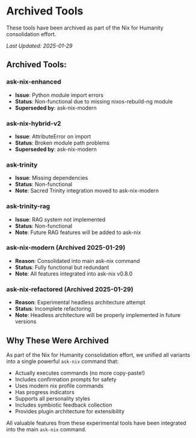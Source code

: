 # Archived Tools

These tools have been archived as part of the Nix for Humanity consolidation effort.

*Last Updated: 2025-01-29*

## Archived Tools:

### ask-nix-enhanced
- **Issue**: Python module import errors
- **Status**: Non-functional due to missing nixos-rebuild-ng module
- **Superseded by**: ask-nix-modern

### ask-nix-hybrid-v2
- **Issue**: AttributeError on import
- **Status**: Broken module path problems
- **Superseded by**: ask-nix-modern

### ask-trinity
- **Issue**: Missing dependencies
- **Status**: Non-functional
- **Note**: Sacred Trinity integration moved to ask-nix-modern

### ask-trinity-rag
- **Issue**: RAG system not implemented
- **Status**: Non-functional
- **Note**: Future RAG features will be added to ask-nix

### ask-nix-modern (Archived 2025-01-29)
- **Reason**: Consolidated into main ask-nix command
- **Status**: Fully functional but redundant
- **Note**: All features integrated into ask-nix v0.8.0

### ask-nix-refactored (Archived 2025-01-29)
- **Reason**: Experimental headless architecture attempt
- **Status**: Incomplete refactoring
- **Note**: Headless architecture will be properly implemented in future versions

## Why These Were Archived

As part of the Nix for Humanity consolidation effort, we unified all variants into a single powerful `ask-nix` command that:
- Actually executes commands (no more copy-paste!)
- Includes confirmation prompts for safety
- Uses modern nix profile commands
- Has progress indicators
- Supports all personality styles
- Includes symbiotic feedback collection
- Provides plugin architecture for extensibility

All valuable features from these experimental tools have been integrated into the main `ask-nix` command.